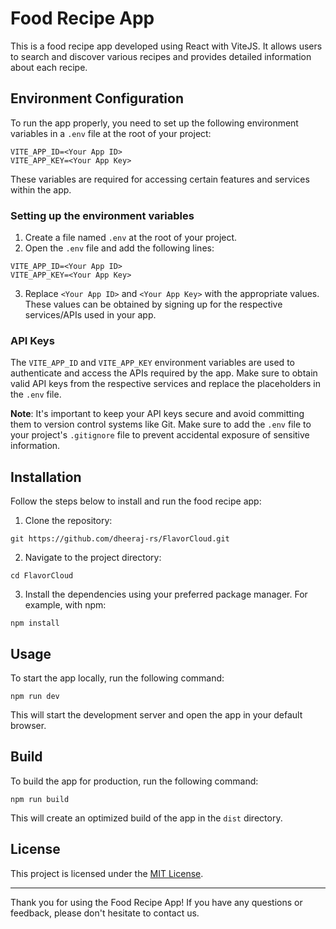 # Food Recipe App

This is a food recipe app developed using React with ViteJS. It allows users to search and discover various recipes and provides detailed information about each recipe.

## Environment Configuration

To run the app properly, you need to set up the following environment variables in a `.env` file at the root of your project:

```
VITE_APP_ID=<Your App ID>
VITE_APP_KEY=<Your App Key>
```

These variables are required for accessing certain features and services within the app.

### Setting up the environment variables

1. Create a file named `.env` at the root of your project.
2. Open the `.env` file and add the following lines:

```
VITE_APP_ID=<Your App ID>
VITE_APP_KEY=<Your App Key>
```

3. Replace `<Your App ID>` and `<Your App Key>` with the appropriate values. These values can be obtained by signing up for the respective services/APIs used in your app.

### API Keys

The `VITE_APP_ID` and `VITE_APP_KEY` environment variables are used to authenticate and access the APIs required by the app. Make sure to obtain valid API keys from the respective services and replace the placeholders in the `.env` file.

**Note**: It's important to keep your API keys secure and avoid committing them to version control systems like Git. Make sure to add the `.env` file to your project's `.gitignore` file to prevent accidental exposure of sensitive information.

## Installation

Follow the steps below to install and run the food recipe app:

1. Clone the repository:

```shell
git https://github.com/dheeraj-rs/FlavorCloud.git
```

2. Navigate to the project directory:

```shell
cd FlavorCloud
```

3. Install the dependencies using your preferred package manager. For example, with npm:

```shell
npm install
```

## Usage

To start the app locally, run the following command:

```shell
npm run dev
```

This will start the development server and open the app in your default browser.

## Build

To build the app for production, run the following command:

```shell
npm run build
```

This will create an optimized build of the app in the `dist` directory.

## License

This project is licensed under the [MIT License](LICENSE).

---

Thank you for using the Food Recipe App! If you have any questions or feedback, please don't hesitate to contact us.
